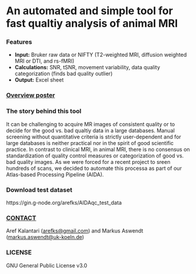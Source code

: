 # An automated and simple tool for fast qualtiy analysis of animal MRI
<h3>Features</h3> 
 
- **Input:** Bruker raw data or NIFTY (T2-weighted MRI, diffusion weighted MRI or DTI, and rs-fMRI)
- **Calculations:** SNR, tSNR, movement variability, data quality categorization (finds bad quality outlier)
- **Output:** Excel sheet

[<h3>Overview poster</h3>](https://github.com/aswendtlab/AIDAqc/blob/main/AIDAqc_Poster_Summary.pdf) 

<h3>The story behind this tool</h3> 

It can be challenging to acquire MR images of consistent quality or to decide for the good vs. bad qualtiy data in a large databases. Manual screening without quantitative criteria is strictly user-dependent and for large databases is neither practical nor in the spirit of good scientific practice. In contrast to clinical MRI, in animal MRI, there is no consensus on standardization of quality control measures or categorization of good vs. bad quality images. As we were forced for a recent project to sreen hundreds of scans, we decided to automate this processa as part of our Atlas-based Processing Pipeline (AIDA).

<h3>Download test dataset</h3>
https://gin.g-node.org/arefks/AIDAqc_test_data

[<h3><b>CONTACT</h3></b>](https://neurologie.uk-koeln.de/forschung/ag-neuroimaging-neuroengineering/)
Aref Kalantari (arefks@gmail.com) and Markus Aswendt (markus.aswendt@uk-koeln.de)

<h3><b>LICENSE</h3></b>
GNU General Public License v3.0
